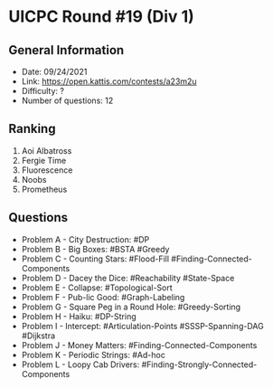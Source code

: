# UICPC Round #19 (Div 1)
## General Information
- Date: 09/24/2021
- Link: https://open.kattis.com/contests/a23m2u
- Difficulty: ?
- Number of questions: 12
## Ranking
1. Aoi Albatross
2. Fergie Time
3. Fluorescence
4. Noobs
5. Prometheus
## Questions
- Problem A - City Destruction: #DP
- Problem B - Big Boxes: #BSTA #Greedy
- Problem C - Counting Stars: #Flood-Fill #Finding-Connected-Components
- Problem D - Dacey the Dice: #Reachability #State-Space
- Problem E - Collapse: #Topological-Sort
- Problem F - Pub-lic Good: #Graph-Labeling
- Problem G - Square Peg in a Round Hole: #Greedy-Sorting
- Problem H - Haiku: #DP-String
- Problem I - Intercept: #Articulation-Points #SSSP-Spanning-DAG #Dijkstra
- Problem J - Money Matters: #Finding-Connected-Components
- Problem K - Periodic Strings: #Ad-hoc
- Problem L - Loopy Cab Drivers: #Finding-Strongly-Connected-Components
